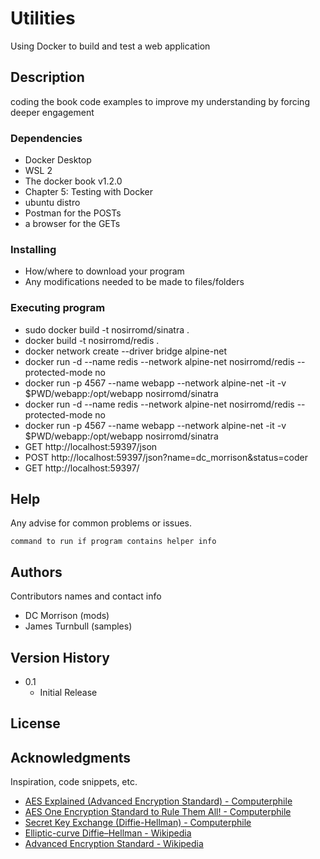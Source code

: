 
# Utilities

Using Docker to build and test a web application

## Description

coding the book code examples to improve my understanding by forcing deeper engagement

### Dependencies

* Docker Desktop
* WSL 2
* The docker book v1.2.0
* Chapter 5: Testing with Docker
* ubuntu distro
* Postman for the POSTs
* a browser for the GETs

### Installing

* How/where to download your program
* Any modifications needed to be made to files/folders

### Executing program


* sudo docker build -t nosirromd/sinatra .
* docker build -t nosirromd/redis .
* docker network create --driver bridge alpine-net
* docker run -d --name redis --network alpine-net nosirromd/redis --protected-mode no
* docker run -p 4567 --name webapp --network alpine-net -it -v $PWD/webapp:/opt/webapp nosirromd/sinatra
* docker run -d --name redis --network alpine-net nosirromd/redis --protected-mode no
* docker run -p 4567 --name webapp --network alpine-net -it -v $PWD/webapp:/opt/webapp nosirromd/sinatra
* GET  http://localhost:59397/json
* POST http://localhost:59397/json?name=dc_morrison&status=coder
* GET  http://localhost:59397/


## Help

Any advise for common problems or issues.
```
command to run if program contains helper info
```

## Authors

Contributors names and contact info

* DC Morrison (mods)
* James Turnbull (samples)

## Version History

* 0.1
    * Initial Release

## License

## Acknowledgments

Inspiration, code snippets, etc.
* [AES Explained (Advanced Encryption Standard) - Computerphile](https://www.youtube.com/watch?v=O4xNJsjtN6E)
* [AES One Encryption Standard to Rule Them All! - Computerphile](https://www.youtube.com/watch?v=VYech-c5Dic)
* [Secret Key Exchange (Diffie-Hellman) - Computerphile](https://www.youtube.com/watch?v=NmM9HA2MQGI)
* [Elliptic-curve Diffie–Hellman - Wikipedia](https://en.wikipedia.org/wiki/Elliptic-curve_Diffie%E2%80%93Hellman)
* [Advanced Encryption Standard - Wikipedia](https://en.wikipedia.org/wiki/Advanced_Encryption_Standard)
